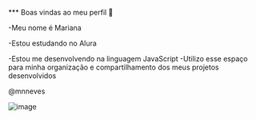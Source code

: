 *** Boas vindas ao meu perfil 🤍

-Meu nome é Mariana

-Estou estudando no Alura

-Estou me desenvolvendo na linguagem JavaScript
-Utilizo esse espaço para minha organização e compartilhamento dos meus projetos desenvolvidos 

@mnneves


![image](https://github.com/user-attachments/assets/741579e3-480d-4866-a142-e601ed7a93e4)
